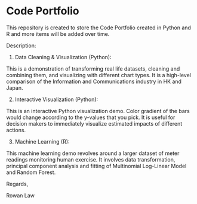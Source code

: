 # Code Portfolio

This repository is created to store the Code Portfolio created in Python and R and more items will be added over time.


Description:

1. Data Cleaning & Visualization (Python):

This is a demonstration of transforming real life datasets, cleaning and combining them, and visualizing with different chart types. It is a high-level comparison of the Information and Communications industry in HK and Japan.


2. Interactive Visualization (Python):

This is an interactive Python visualization demo. Color gradient of the bars would change according to the y-values that you pick. It is useful for decision makers to immediately visualize estimated impacts of different actions.


3. Machine Learning (R):

This machine learning demo revolves around a larger dataset of meter readings monitoring human exercise. It involves data transformation, principal component analysis and fitting of Multinomial Log-Linear Model and Random Forest.



Regards,

Rowan Law

